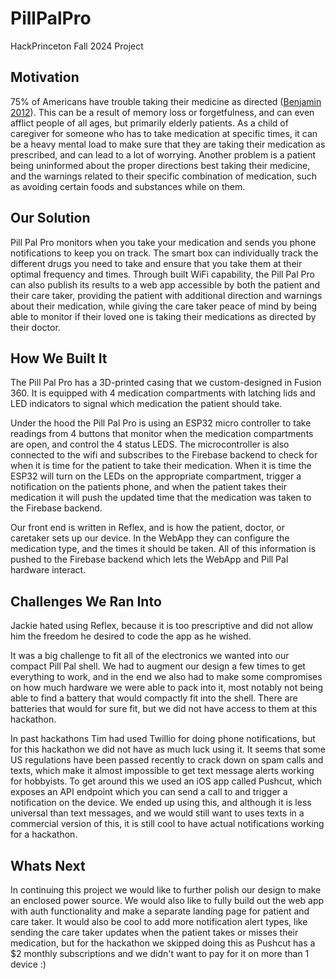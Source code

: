 # PillPalPro
HackPrinceton Fall 2024 Project

## Motivation
75% of Americans have trouble taking their medicine as directed ([Benjamin 2012](https://pmc.ncbi.nlm.nih.gov/articles/PMC3234383/#B1)). This can be a result of memory loss or forgetfulness, and can even afflict people of all ages, but primarily elderly patients. As a child of caregiver for someone who has to take medication at specific times, it can be a heavy mental load to make sure that they are taking their medication as prescribed, and can lead to a lot of worrying. Another problem is a patient being uninformed about the proper directions best taking their medicine, and the warnings related to their specific combination of medication, such as avoiding certain foods and substances while on them.

## Our Solution
Pill Pal Pro monitors when you take your medication and sends you phone notifications to keep you on track. The smart box can individually track the different drugs you need to take and ensure that you take them at their optimal frequency and times. Through built WiFi capability, the Pill Pal Pro can also publish its results to a web app accessible by both the patient and their care taker, providing the patient with additional direction and warnings about their medication, while giving the care taker peace of mind by being able to monitor if their loved one is taking their medications as directed by their doctor.

## How We Built It
The Pill Pal Pro has a 3D-printed casing that we custom-designed in Fusion 360. It is equipped with 4 medication compartments with latching lids and LED indicators to signal which medication the patient should take.

Under the hood the Pill Pal Pro is using an ESP32 micro controller to take readings from 4 buttons that monitor when the medication compartments are open, and control the 4 status LEDS. The microcontroller is also connected to the wifi and subscribes to the Firebase backend to check for when it is time for the patient to take their medication. When it is time the ESP32 will turn on the LEDs on the appropriate compartment, trigger a notification on the patients phone, and when the patient takes their medication it will push the updated time that the medication was taken to the Firebase backend.

Our front end is written in Reflex, and is how the patient, doctor, or caretaker sets up our device. In the WebApp they can configure the medication type, and the times it should be taken. All of this information is pushed to the Firebase backend which lets the WebApp and Pill Pal hardware interact.

## Challenges We Ran Into
Jackie hated using Reflex, because it is too prescriptive and did not allow him the freedom he desired to code the app as he wished.

It was a big challenge to fit all of the electronics we wanted into our compact Pill Pal shell. We had to augment our design a few times to get everything to work, and in the end we also had to make some compromises on how much hardware we were able to pack into it, most notably not being able to find a battery that would compactly fit into the shell. There are batteries that would for sure fit, but we did not have access to them at this hackathon.

In past hackathons Tim had used Twillio for doing phone notifications, but for this hackathon we did not have as much luck using it. It seems that some US regulations have been passed recently to crack down on spam calls and texts, which make it almost impossible to get text message alerts working for hobbyists. To get around this we used an iOS app called Pushcut, which exposes an API endpoint which you can send a call to and trigger a notification on the device. We ended up using this, and although it is less universal than text messages, and we would still want to uses texts in a commercial version of this, it is still cool to have actual notifications working for a hackathon.

## Whats Next
In continuing this project we would like to further polish our design to make an enclosed power source. We would also like to fully build out the web app with auth functionality and make a separate landing page for patient and care taker. It would also be cool to add more notification alert types, like sending the care taker updates when the patient takes or misses their medication, but for the hackathon we skipped doing this as Pushcut has a $2 monthly subscriptions and we didn't want to pay for it on more than 1 device :)
